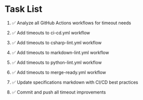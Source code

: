 # Task List

1. ✅ Analyze all GitHub Actions workflows for timeout needs

2. ✅ Add timeouts to ci-cd.yml workflow

3. ✅ Add timeouts to csharp-lint.yml workflow

4. ✅ Add timeouts to markdown-lint.yml workflow

5. ✅ Add timeouts to python-lint.yml workflow

6. ✅ Add timeouts to merge-ready.yml workflow

7. ✅ Update specifications markdown with CI/CD best practices

8. ✅ Commit and push all timeout improvements


